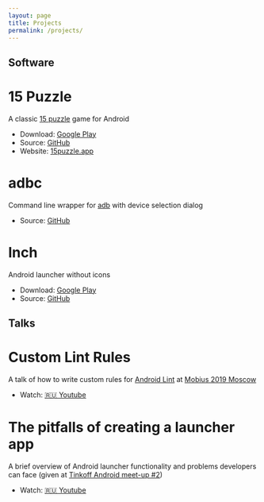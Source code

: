 ```yaml
---
layout: page
title: Projects
permalink: /projects/
---
```


## Software

# __15 Puzzle__

A classic [15 puzzle][15-puzzle-wiki] game for Android

* Download: [Google Play][15-puzzle-store]
* Source: [GitHub][15-puzzle-source]
* Website: [15puzzle.app][15-puzzle-site]

# __adbc__

Command line wrapper for [adb][adb-docs] with device selection dialog

* Source: [GitHub][adbc-source]

# __lnch__

Android launcher without icons

* Download: [Google Play][lnch-store]
* Source: [GitHub][lnch-source]

## Talks

# __Custom Lint Rules__

A talk of how to write custom rules for [Android Lint][android-lint] at [Mobius 2019 Moscow][custom-lint-rules-mobius]

* Watch: [🇷🇺 Youtube][custom-lint-rules-youtube]

# __The pitfalls of creating a launcher app__

A brief overview of Android launcher functionality and problems developers can face (given at [Tinkoff Android meet-up #2][tinkoff-meet-up-2])

* Watch: [🇷🇺 Youtube][launcher-pitfalls]

[15-puzzle-wiki]: https://en.wikipedia.org/wiki/15_puzzle
[15-puzzle-store]: https://play.google.com/store/apps/details?id=com.italankin.fifteen
[15-puzzle-source]: https://github.com/italankin/15Puzzle
[15-puzzle-site]: https://15puzzle.app

[adb-docs]: https://developer.android.com/studio/command-line/adb
[adbc-source]: https://github.com/italankin/adbc

[lnch-store]: https://play.google.com/store/apps/details?id=com.italankin.lnch
[lnch-source]: https://github.com/italankin/lnch

[custom-lint-rules-mobius]: https://2019.mobius-moscow.ru/2019/msk/talks/cfbaqtxfqyvuikcyhvxn1/
[custom-lint-rules-youtube]: https://www.youtube.com/watch?v=g-gVAylSs5A
[android-lint]: http://tools.android.com/tips/lint

[tinkoff-meet-up-2]: https://meetup.tinkoff.ru/event/android-meetup-2/
[launcher-pitfalls]: https://www.youtube.com/watch?v=erfMCHu8KdE